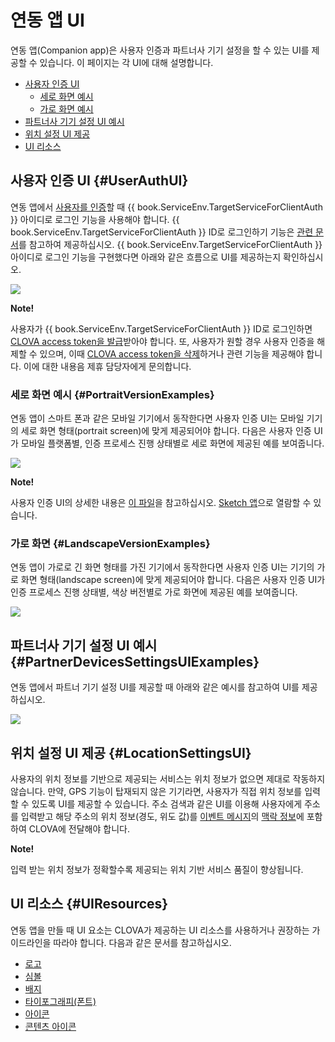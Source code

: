 # 연동 앱 UI

연동 앱(Companion app)은 사용자 인증과 파트너사 기기 설정을 할 수 있는 UI를 제공할 수 있습니다. 이 페이지는 각 UI에 대해 설명합니다.

* [사용자 인증 UI](#UserAuthUI)
  * [세로 화면 예시](#PortraitVersionExamples)
  * [가로 화면 예시](#LandscapeVersionExamples)
* [파트너사 기기 설정 UI 예시](#PartnerDevicesSettingsUIExamples)
* [위치 설정 UI 제공](#LocationSettingsUI)
* [UI 리소스](#UIResources)

## 사용자 인증 UI {#UserAuthUI}

연동 앱에서 [사용자를 인증](/Develop/Guides/Interact_with_CIC.md#ObtainCLOVAAccessToken)할 때 {{ book.ServiceEnv.TargetServiceForClientAuth }} 아이디로 로그인 기능을 사용해야 합니다. {{ book.ServiceEnv.TargetServiceForClientAuth }} ID로 로그인하기 기능은 <a href="{{ book.ServiceEnv.LoginAPIofTargetService }}" target="_blank">관련 문서</a>를 참고하여 제공하십시오. {{ book.ServiceEnv.TargetServiceForClientAuth }} 아이디로 로그인 기능을 구현했다면 아래와 같은 흐름으로 UI를 제공하는지 확인하십시오.

![](/Design/UI/CompanionApp/NAVER_Login_Flow_For_Companion_App.png)

<div class="note">
  <p><strong>Note!</strong></p>
  <p>사용자가 {{ book.ServiceEnv.TargetServiceForClientAuth }} ID로 로그인하면 <a href="/Develop/Guides/Interact_with_CIC.md#ObtainCLOVAAccessToken">CLOVA access token을 발급</a>받아야 합니다. 또, 사용자가 원할 경우 사용자 인증을 해제할 수 있으며, 이때 <a href="/Develop/References/Client_Auth_API.md#DeleteCLOVAAccessToken">CLOVA access token을 삭제</a>하거나 관련 기능을 제공해야 합니다. 이에 대한 내용음 제휴 담당자에게 문의합니다.</p>
</div>

### 세로 화면 예시 {#PortraitVersionExamples}

연동 앱이 스마트 폰과 같은 모바일 기기에서 동작한다면 사용자 인증 UI는 모바일 기기의 세로 화면 형태(portrait screen)에 맞게 제공되어야 합니다. 다음은 사용자 인증 UI가 모바일 플랫폼별, 인증 프로세스 진행 상태별로 세로 화면에 제공된 예를 보여줍니다.

![](/Design/UI/CompanionApp/NAVER_Login_UI_For_Portrait_Screen.png)

<div class="note">
  <p><strong>Note!</strong></p>
  <p>사용자 인증 UI의 상세한 내용은 <a href="CompanionApp/Companion_App_UI.sketch.zip" target="_blank">이 파일</a>을 참고하십시오. <a href="https://www.sketch.com/" target="_blank">Sketch 앱</a>으로 열람할 수 있습니다.</p>
</div>

### 가로 화면 {#LandscapeVersionExamples}

연동 앱이 가로로 긴 화면 형태를 가진 기기에서 동작한다면 사용자 인증 UI는 기기의 가로 화면 형태(landscape screen)에 맞게 제공되어야 합니다. 다음은 사용자 인증 UI가 인증 프로세스 진행 상태별, 색상 버전별로 가로 화면에 제공된 예를 보여줍니다.

![](/Design/UI/CompanionApp/NAVER_Login_UI_For_Landscape_Screen.png)

## 파트너사 기기 설정 UI 예시 {#PartnerDevicesSettingsUIExamples}

연동 앱에서 파트너 기기 설정 UI를 제공할 때 아래와 같은 예시를 참고하여 UI를 제공하십시오.

![](/Design/UI/CompanionApp/UI_Examples_For_Partner_Devices.png)

## 위치 설정 UI 제공 {#LocationSettingsUI}

사용자의 위치 정보를 기반으로 제공되는 서비스는 위치 정보가 없으면 제대로 작동하지 않습니다. 만약, GPS 기능이 탑재되지 않은 기기라면, 사용자가 직접 위치 정보를 입력할 수 있도록 UI를 제공할 수 있습니다. 주소 검색과 같은 UI를 이용해 사용자에게 주소를 입력받고 해당 주소의 위치 정보(경도, 위도 값)를 [이벤트 메시지](/Develop/Guides/Interact_with_CIC.md#SendEvent)의 [맥락 정보](/Develop/References/Context_Objects.md)에 포함하여 CLOVA에 전달해야 합니다.

<div class="note">
  <p><strong>Note!</strong></p>
  <p>입력 받는 위치 정보가 정확할수록 제공되는 위치 기반 서비스 품질이 향상됩니다.</p>
</div>

## UI 리소스 {#UIResources}

연동 앱을 만들 때 UI 요소는 CLOVA가 제공하는 UI 리소스를 사용하거나 권장하는 가이드라인을 따라야 합니다. 다음과 같은 문서를 참고하십시오.

* [로고](/Design/Brand/Logo.md)
* [심볼](/Design/Brand/Symbol.md)
* [배지](/Design/Brand/Badge.md)
* [타이포그래피(폰트)](/Design/DesignFoundation/Typography.md)
* [아이콘](/Design/DesignFoundation/Icons.md)
* [콘텐츠 아이콘](/Design/DesignFoundation/Content_Icons.md)